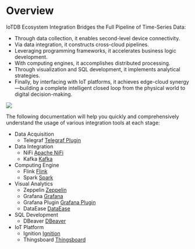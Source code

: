 <!--

    Licensed to the Apache Software Foundation (ASF) under one
    or more contributor license agreements.  See the NOTICE file
    distributed with this work for additional information
    regarding copyright ownership.  The ASF licenses this file
    to you under the Apache License, Version 2.0 (the
    "License"); you may not use this file except in compliance
    with the License.  You may obtain a copy of the License at
    
        http://www.apache.org/licenses/LICENSE-2.0
    
    Unless required by applicable law or agreed to in writing,
    software distributed under the License is distributed on an
    "AS IS" BASIS, WITHOUT WARRANTIES OR CONDITIONS OF ANY
    KIND, either express or implied.  See the License for the
    specific language governing permissions and limitations
    under the License.

-->

# Overview

IoTDB Ecosystem Integration Bridges the Full Pipeline of Time-Series Data:
- Through data collection, it enables second-level device connectivity.
- Via data integration, it constructs cross-cloud pipelines.
- Leveraging programming frameworks, it accelerates business logic development.
- With computing engines, it accomplishes distributed processing.
- Through visualization and SQL development, it implements analytical strategies.
- Finally, by interfacing with IoT platforms, it achieves edge-cloud synergy—building a complete intelligent closed loop from the physical world to digital decision-making.

![](/img/eco-overview-n-en.png)

The following documentation will help you quickly and comprehensively understand the usage of various integration tools at each stage:

- Data Acquisition
    - Telegraf [Telegraf Plugin](./Telegraf.md)
- Data Integration
    - NiFi [Apache NiFi](./NiFi-IoTDB.md)
    - Kafka [Kafka](./Programming-Kafka.md)
- Computing Engine
    - Flink [Flink](./Flink-IoTDB.md)
    - Spark [Spark](./Spark-IoTDB.md)
- Visual Analytics
    - Zeppelin [Zeppelin](./Zeppelin-IoTDB.md)
    - Grafana [Grafana](./Grafana-Connector.md)
    - Grafana Plugin [Grafana Plugin](./Grafana-Plugin.md)
    - DataEase [DataEase](./DataEase.md)
- SQL Development
    - DBeaver [DBeaver](./DBeaver.md)
- IoT Platform
    - Ignition [Ignition](./Ignition-IoTDB-plugin_timecho.md)
    - Thingsboard [Thingsboard](./Thingsboard.md)